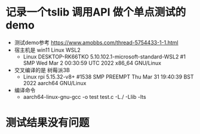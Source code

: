 # 记录一个tslib 调用API 做个单点测试的demo
  - 测试demo参考 https://www.amobbs.com/thread-5754433-1-1.html
  - 宿主机是 win11 Linux WSL2  
    - Linux DESKTOP-RK66TKO 5.10.102.1-microsoft-standard-WSL2 #1 SMP Wed Mar 2 00:30:59 UTC 2022 x86_64 GNU/Linux
  - 交叉编译的是 树莓派3B 
    - Linux rpi 5.15.32-v8+ #1538 SMP PREEMPT Thu Mar 31 19:40:39 BST 2022 aarch64 GNU/Linux
  - 编译命令
    - aarch64-linux-gnu-gcc -o test test.c -L./ -Llib -lts
# 测试结果没有问题